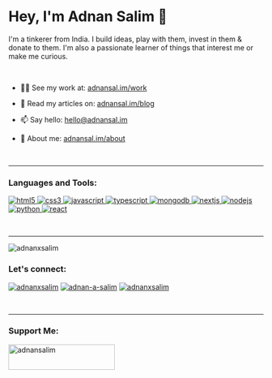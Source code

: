 <h1 align="left">Hey, I'm Adnan Salim 👋</h1>
<p align="left">I'm a tinkerer from India. I build ideas, play with them, invest in them & donate to them. I'm also a passionate learner of things that interest me or make me curious.</p><br>

- 👨‍💻 See my work at: [adnansal.im/work](https://adnansal.im/work)

- 📝 Read my articles on: [adnansal.im/blog](https://adnansal.im/blog)

- 📫 Say hello: [hello@adnansal.im](mailto:hello@adnansal.im)

- 📄 About me: [adnansal.im/about](https://adnansal.im/about)

<br><hr>

<h3 align="left">Languages and Tools:</h3>
<!-- HTML -->
<a href="https://www.w3.org/html/" target="_blank" rel="noreferrer"> <img src="https://img.shields.io/badge/HTML5-E34F26?style=for-the-badge&logo=html5&logoColor=white" alt="html5"/> </a>
<!-- CSS -->
<a href="https://www.w3schools.com/css/" target="_blank" rel="noreferrer"> <img src="https://img.shields.io/badge/CSS3-1572B6?style=for-the-badge&logo=css3&logoColor=white" alt="css3"/> </a>
<!-- JAVASCRIPT -->
<a href="https://developer.mozilla.org/en-US/docs/Web/JavaScript" target="_blank" rel="noreferrer"> <img src="https://img.shields.io/badge/JavaScript-F7DF1E?style=for-the-badge&logo=javascript&logoColor=black" alt="javascript"/> </a>
<!-- TYPESCRIPT -->
<a href="https://www.typescriptlang.org/" target="_blank" rel="noreferrer"> <img src="https://img.shields.io/badge/TypeScript-3178C6?style=for-the-badge&logo=typescript&logoColor=white" alt="typescript"/> </a>
<!-- MONGODB -->
<a href="https://www.mongodb.com/" target="_blank" rel="noreferrer"> <img src="https://img.shields.io/badge/MongoDB-4EA94B?style=for-the-badge&logo=mongodb&logoColor=white" alt="mongodb"/> </a>
<!-- NEXTJS -->
<a href="https://nextjs.org/" target="_blank" rel="noreferrer"> <img src="https://img.shields.io/badge/next.js-000000?style=for-the-badge&logo=nextdotjs&logoColor=white" alt="nextjs"/> </a>
<!-- NODEJS -->
<a href="https://nodejs.org" target="_blank" rel="noreferrer"> <img src="https://img.shields.io/badge/Node.js-43853D?style=for-the-badge&logo=node.js&logoColor=white" alt="nodejs"/> </a>
<!-- PYTHON -->
<a href="https://www.python.org" target="_blank" rel="noreferrer"> <img src="https://img.shields.io/badge/Python-3776AB?style=for-the-badge&logo=python&logoColor=white" alt="python" /> </a>
<!-- Tailwind CSS -->
<a href="https://tailwindcss.com" target="_blank" rel="noreferrer"> <img src="https://img.shields.io/badge/tailwindcss-%2338B2AC.svg?style=for-the-badge&logo=tailwind-css&logoColor=white" alt="react"/> </a>
</p>

<br><hr>

<p align="left"> <img src="https://komarev.com/ghpvc/?username=adnanxsalim&label=Profile%20Visits&color=1da1f2&style=for-the-badge" alt="adnanxsalim" /> </p>

<h3 align="left">Let's connect:</h3>
<p align="left">
<!-- TWITTER -->
<a href="https://twitter.com/adnanxsalim" target="blank"><img src="https://img.shields.io/badge/Twitter-1DA1F2?style=for-the-badge&logo=twitter&logoColor=white" alt="adnanxsalim" /></a>
<!-- LINKEDIN -->
<a href="https://www.linkedin.com/in/adnan-a-salim/" target="blank"><img src="https://img.shields.io/badge/LinkedIn-0077B5?style=for-the-badge&logo=linkedin&logoColor=white" alt="adnan-a-salim" /></a>
<!-- MEDIUM -->
<a href="https://medium.com/@adnanxsalim" target="blank"><img src="https://img.shields.io/badge/Medium-12100E?style=for-the-badge&logo=medium&logoColor=white" alt="adnanxsalim" /></a>
</p>

<!-- <p><img align="left" src="https://github-readme-stats.vercel.app/api/top-langs?username=adnanxsalim&show_icons=true&theme=dark&title_color=ededed&text_color=ededed&locale=en&layout=compact" alt="adnanxsalim" /></p> -->

<br><hr>

<h3 align="left">Support Me:</h3>
<p><a href="https://www.buymeacoffee.com/adnansalim"> <img align="left" src="https://cdn.buymeacoffee.com/buttons/v2/default-yellow.png" height="50" width="210" alt="adnansalim" /></a></p>
